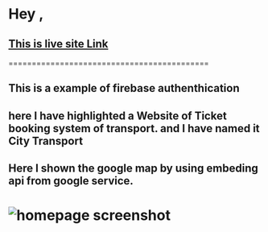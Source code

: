 # Hey , 
## **[This is live site Link](https://urben-rider-assingment.web.app)**
===========================================
## This is a example of firebase authenthication 
## here I have highlighted a Website of Ticket booking system of transport. and I have named it City Transport
## Here I shown the google map by using embeding api  from google service. 
![homepage screenshot](https://i.ibb.co/ZXp0MBK/Screenshot-42.png)
================================================ 
